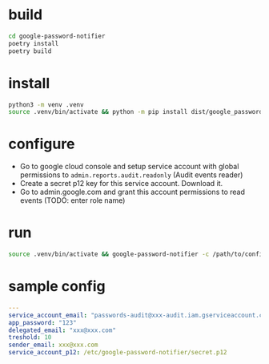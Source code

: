 # build
``` bash
cd google-password-notifier
poetry install
poetry build
```

# install
``` bash
python3 -m venv .venv
source .venv/bin/activate && python -m pip install dist/google_password_notifier-*-py3-none-any.whl
```
# configure
* Go to google cloud console and setup service account with global permissions to `admin.reports.audit.readonly` (Audit events reader)
* Create a secret p12 key for this service account. Download it.
* Go to admin.google.com and grant this account permissions to read events (TODO: enter role name)
# run
```bash
source .venv/bin/activate && google-password-notifier -c /path/to/config_file.yaml
```

# sample config

``` yaml
---
service_account_email: "passwords-audit@xxx-audit.iam.gserviceaccount.com"
app_password: "123"
delegated_email: "xxx@xxx.com"
treshold: 10
sender_email: xxx@xxx.com
service_account_p12: /etc/google-password-notifier/secret.p12
```
